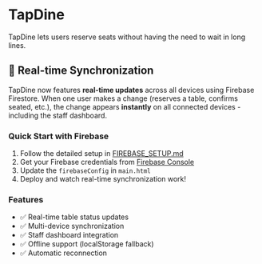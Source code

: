 # TapDine

TapDine lets users reserve seats without having the need to wait in long lines.

## 🚀 Real-time Synchronization

TapDine now features **real-time updates** across all devices using Firebase Firestore. When one user makes a change (reserves a table, confirms seated, etc.), the change appears **instantly** on all connected devices - including the staff dashboard.

### Quick Start with Firebase

1. Follow the detailed setup in [FIREBASE_SETUP.md](FIREBASE_SETUP.md)
2. Get your Firebase credentials from [Firebase Console](https://console.firebase.google.com/)
3. Update the `firebaseConfig` in `main.html`
4. Deploy and watch real-time synchronization work!

### Features

- ✅ Real-time table status updates
- ✅ Multi-device synchronization
- ✅ Staff dashboard integration
- ✅ Offline support (localStorage fallback)
- ✅ Automatic reconnection
